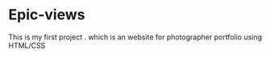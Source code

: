 # Epic-views
This is my first project . which is an website for photographer portfolio using HTML/CSS
